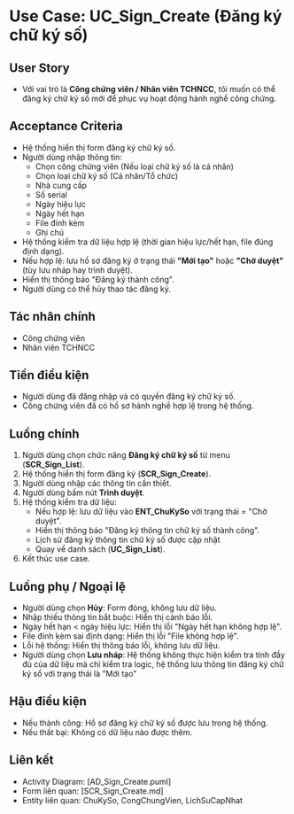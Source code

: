 # Use Case: UC_Sign_Create (Đăng ký chữ ký số)

## User Story
- Với vai trò là **Công chứng viên / Nhân viên TCHNCC**, tôi muốn có thể đăng ký chữ ký số mới để phục vụ hoạt động hành nghề công chứng.

## Acceptance Criteria
- Hệ thống hiển thị form đăng ký chữ ký số.
- Người dùng nhập thông tin: 
   - Chọn công chứng viên (Nếu loại chữ ký số là cá nhân)
   - Chọn loại chữ ký số (Cá nhân/Tổ chức)
   - Nhà cung cấp
   - Số serial
   - Ngày hiệu lực
   - Ngày hết hạn 
   - File đính kèm
   - Ghi chú
- Hệ thống kiểm tra dữ liệu hợp lệ (thời gian hiệu lực/hết hạn, file đúng định dạng).
- Nếu hợp lệ: lưu hồ sơ đăng ký ở trạng thái **"Mới tạo"** hoặc **"Chờ duyệt"** (tùy lưu nháp hay trình duyệt).
- Hiển thị thông báo "Đăng ký thành công".
- Người dùng có thể hủy thao tác đăng ký.

## Tác nhân chính
- Công chứng viên  
- Nhân viên TCHNCC  

## Tiền điều kiện
- Người dùng đã đăng nhập và có quyền đăng ký chữ ký số.
- Công chứng viên đã có hồ sơ hành nghề hợp lệ trong hệ thống.

## Luồng chính
1. Người dùng chọn chức năng **Đăng ký chữ ký số** từ menu (**SCR_Sign_List**).
2. Hệ thống hiển thị form đăng ký (**SCR_Sign_Create**).
3. Người dùng nhập các thông tin cần thiết.
4. Người dùng bấm nút **Trình duyệt**.
5. Hệ thống kiểm tra dữ liệu:
   - Nếu hợp lệ: lưu dữ liệu vào **ENT_ChuKySo** với trạng thái = "Chờ duyệt".
   - Hiển thị thông báo "Đăng ký thông tin chữ ký số thành công".
   - Lịch sử đăng ký thông tin chữ ký số được cập nhật
   - Quay về danh sách (**UC_Sign_List**).
6. Kết thúc use case.

## Luồng phụ / Ngoại lệ
- Người dùng chọn **Hủy**: Form đóng, không lưu dữ liệu.
- Nhập thiếu thông tin bắt buộc: Hiển thị cảnh báo lỗi.
- Ngày hết hạn < ngày hiệu lực: Hiển thị lỗi "Ngày hết hạn không hợp lệ".
- File đính kèm sai định dạng: Hiển thị lỗi "File không hợp lệ".
- Lỗi hệ thống: Hiển thị thông báo lỗi, không lưu dữ liệu.
- Người dùng chọn **Lưu nháp**: Hệ thống không thực hiện kiểm tra tính đầy đủ của dữ liệu mà chỉ kiểm tra logic, hệ thống lưu thông tin đăng ký chữ ký số với trạng thái là "Mới tạo"

## Hậu điều kiện
- Nếu thành công: Hồ sơ đăng ký chữ ký số được lưu trong hệ thống.
- Nếu thất bại: Không có dữ liệu nào được thêm.

## Liên kết
- Activity Diagram: [AD_Sign_Create.puml]
- Form liên quan: [SCR_Sign_Create.md]
- Entity liên quan: ChuKySo, CongChungVien, LichSuCapNhat
